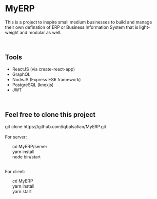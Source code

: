 <div>
    <h1>MyERP</h1>
    <p>
        This is a project to inspire small medium businesses to build and manage their own defination of ERP or Business Information System that is light-weight and modular as well.
    </p>

</div>
<br />
<div>
    <h2>
        Tools
    </h2>
    <div>
        <ul>
            <li>ReactJS (via create-react-app)</li>
            <li>GraphQL</li>
            <li>NodeJS (Express ES6 framework)</li>
            <li>PostgreSQL (knexjs)</li>
            <li>JWT</li>
        </ul>
    </div>
</div>
<br />
<div>
    <h2>Feel free to clone this project</h2>
    <div>
        git clone https://github.com/iqbalsafian/MyERP.git
    </div>
    <br />
    <div>For server:</div>
    <div>
        <ul style="list-style-type: none">
            <li>
                cd MyERP/server
            </li>
            <li>
                yarn install
            </li>
            <li>
                node bin/start
            </li>
        </ul>
    </div>
    <br />
    <div>For client:</div>
    <div>
        <ul style="list-style-type: none">
            <li>
                cd MyERP
            </li>
            <li>
                yarn install
            </li>
            <li>
                yarn start
            </li>
        </ul>
    </div>
</div>
